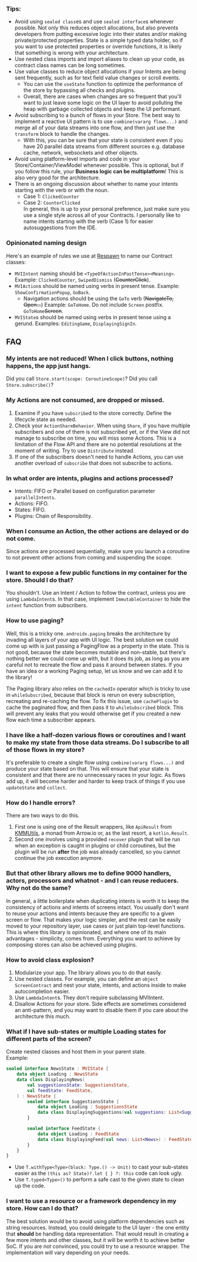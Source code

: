 ### Tips:

* Avoid using `sealed class`es and use `sealed interface`s whenever possible. Not only this reduces object allocations,
  but also prevents developers from putting excessive logic into their states and/or making private/protected
  properties. State is a simple typed data holder, so if you want to use protected properties or override functions,
  it is likely that something is wrong with your architecture.
* Use nested class imports and import aliases to clean up your code, as contract class names can be long sometimes.
* Use value classes to reduce object allocations if your Intents are being sent frequently, such as for text field
  value changes or scroll events.
    * You can use the `useState` function to optimize the performance of the store by bypassing all checks and plugins.
    * Overall, there are cases when changes are so frequent that you'll want to just leave some logic on the UI layer to
      avoid polluting the heap with garbage collected objects and keep the UI performant.
* Avoid subscribing to a bunch of flows in your Store. The best way to implement a reactive UI pattern is to
  use `combine(vararg flows...)` and merge all of your data streams into one flow, and then just use the `transform`
  block to handle the changes.
    * With this, you can be sure that your state is consistent even if you have 20 parallel data streams from different
      sources e.g. database cache, network, websockets and other objects.
* Avoid using platform-level imports and code in your Store/Container/ViewModel whenever possible. This is optional, but
  if you follow this rule, your **Business logic can be multiplatform**! This is also very good for the architecture.
* There is an ongoing discussion about whether to name your intents starting with the verb or with the noun.
    * Case 1: `ClickedCounter`
    * Case 2: `CounterClicked`  
      In general, this is up to your personal preference, just make sure you use a single style across all of your
      Contracts. I personally like to name intents starting with the verb (Case 1) for easier autosuggestions from the
      IDE.

### Opinionated naming design

Here's an example of rules we use at [Respawn](https://respawn.pro) to name our Contract classes:

* `MVIIntent` naming should be `<TypeOfActionInPastTense><Meaning>`.
  Example: `ClickedCounter`, `SwipedDismiss` (~~CounterClick~~).
* `MVIAction`s should be named using verbs in present tense. Example: `ShowConfirmationPopup`, `GoBack`.
    * Navigation actions should be using the `GoTo` verb (~~NavigateTo, Open...~~) Example: `GoToHome`.
      Do not include `Screen` postfix. `GoToHome`~~Screen~~.
* `MVIState`s should be named using verbs in present tense using a gerund. Examples: `EditingGame`, `DisplayingSignIn`.

## FAQ

### My intents are not reduced! When I click buttons, nothing happens, the app just hangs.

Did you call `Store.start(scope: CoroutineScope)`?
Did you call `Store.subscribe()`?

### My Actions are not consumed, are dropped or missed.

1. Examine if you have `subscribe`d to the store correctly. Define the lifecycle state as needed.
2. Check your `ActionShareBehavior`. When using `Share`, if you have multiple subscribers and one of them is not
   subscribed yet, or if the View did not manage to subscribe on time, you will miss some Actions.
   This is a limitation of the Flow API and there are no potential
   resolutions at the moment of writing. Try to use `Distribute` instead.
3. If one of the subscribers doesn't need to handle Actions, you can use another overload of `subscribe` that does not
   subscribe to actions.

### In what order are intents, plugins and actions processed?

* Intents: FIFO or Parallel based on configuration parameter `parallelIntents`.
* Actions: FIFO.
* States: FIFO.
* Plugins: Chain of Responsibility.

### When I consume an Action, the other actions are delayed or do not come.

Since actions are processed sequentially, make sure you launch a coroutine to not prevent other actions from coming and
suspending the scope.

### I want to expose a few public functions in my container for the store. Should I do that?

You shouldn't. Use an Intent / Action to follow the contract, unless you are using `LambdaIntent`s.
In that case, implement `ImmutableContainer` to hide the `intent` function from subscribers.

### How to use paging?

Well, this is a tricky one. `androidx.paging` breaks the architecture by invading all layers of your app with UI
logic. The best solution we could come up with is just passing a PagingFlow as a property in the state.
This is not good, because the state becomes mutable and non-stable, but there's nothing better we could come up with,
but it does its job, as long as you are careful not to recreate the flow and pass it around between states.
If you have an idea or a working Paging setup, let us know and we can add it to the library!

The Paging library also relies on the `cachedIn` operator which is tricky to use in `whileSubscribed`, because that
block is rerun on every subscription, recreating and re-caching the flow.
To fix this issue, use `cachePlugin` to cache the paginated flow, and then pass it to `whileSubscribed` block.
This will prevent any leaks that you would otherwise get if you created a new flow each time a subscriber appears.

### I have like a half-dozen various flows or coroutines and I want to make my state from those data streams. Do I subscribe to all of those flows in my store?

It's preferable to create a single flow using `combine(vararg flows...)` and produce your state based on that.
This will ensure that your state is consistent and that there are no unnecessary races in your logic.
As flows add up, it will become harder and harder to keep track of things if you use `updateState` and `collect`.

### How do I handle errors?

There are two ways to do this.

1. First one is using one of the Result wrappers, like `ApiResult`
   from [KMMUtils](https://github.com/respawn-app/kmmutils), a monad from Arrow.io or, as the last resort,
   a `kotlin.Result`.
2. Second one involves using a provided `recover` plugin that will be run when an exception is
   caught in plugins or child coroutines, but the plugin will be run **after** the job was already cancelled, so you
   cannot continue the job execution anymore.

### But that other library allows me to define 9000 handlers, actors, processors and whatnot - and I can reuse reducers. Why not do the same?

In general, a little boilerplate when duplicating intents is worth it to keep the consistency of actions and intents
of screens intact.
You usually don't want to reuse your actions and intents because they are specific to a given screen or flow.
That makes your logic simpler, and the rest can be easily moved to your repository layer, use cases or just plain
top-level functions. This is where this library is opinionated, and where one of its main advantages - simplicity, comes
from. Everything you want to achieve by composing stores can also be achieved using plugins.

### How to avoid class explosion?

1. Modularize your app. The library allows you to do that easily.
2. Use nested classes. For example, you can define an `object ScreenContract` and nest your state, intents, and actions
   inside to make autocompletion easier.
3. Use `LambdaIntent`s. They don't require subclassing MVIIntent.
4. Disallow Actions for your store. Side effects are sometimes considered an anti-pattern, and you may want to disable
   them if you care about the architecture this much.

### What if I have sub-states or multiple Loading states for different parts of the screen?

Create nested classes and host them in your parent state.  
Example:

```kotlin
sealed interface NewsState : MVIState {
    data object Loading : NewsState
    data class DisplayingNews(
        val suggestionsState: SuggestionsState,
        val feedState: FeedState,
    ) : NewsState {
        sealed interface SuggestionsState {
            data object Loading : SuggestionsState
            data class DisplayingSuggestions(val suggestions: List<Suggestion>) : SuggestionsState
        }

        sealed interface FeedState {
            data object Loading : FeedState
            data class DisplayingFeed(val news: List<News>) : FeedState
        }
    }
}
```

* Use `T.withType<Type>(block: Type.() -> Unit)` to cast your sub-states easier as
  the `(this as? State)?.let { } ?: this` code can look ugly.
* Use `T.typed<Type>()` to perform a safe cast to the given state to clean up the code.

### I want to use a resource or a framework dependency in my store. How can I do that?

The best solution would be to avoid using platform dependencies such as string resources.
Instead, you could delegate to the UI layer - the one entity that **should** be handling data representation.
That would result in creating a few more intents and other classes, but it will be worth it to achieve better SoC.
If you are not convinced, you could try to use a resource wrapper. The implementation will vary depending on your needs.
